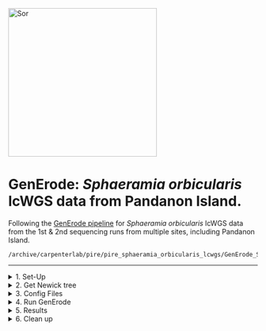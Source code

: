 <img src="http://www.fishbiosystem.ru/PERCIFORMES/Apogonidae/Foto/(Sphaeramia%20orbicularis)%2092f.jpg" alt="Sor" width="300"/>

# GenErode: *Sphaeramia orbicularis* lcWGS data from Pandanon Island.

Following the [GenErode pipeline](https://github.com/philippinespire/pire_lcwgs_data_processing/tree/main/scripts/GenErode_wahab) for *Sphaeramia orbicularis* lcWGS data from the 1st & 2nd sequencing runs from multiple sites, including Pandanon Island. 

```
/archive/carpenterlab/pire/pire_sphaeramia_orbicularis_lcwgs/GenErode_Sob_20k
```

---

<details><summary>1. Set-Up</summary>

### 1. Set-up

There were a lot of undetermined sequences that were put in the undetermined files. This may need to be resequenced. 

Create the GenErode directory and subdirectory structure.
```
cd /archive/carpenterlab/pire/pire_sphaeramia_orbicularis_lcwgs/

mkdir GenErode_Sob_20k

cd /archive/carpenterlab/pire/pire_sphaeramia_orbicularis_lcwgs/GenErode_Sob_20k

mkdir config historical modern reference gerp_outgroups mitochondria
```

Copy the contents of the template folder to your GenErode directory.
```
rsync -a /home/e1garcia/shotgun_PIRE/pire_lcwgs_data_processing/scripts/GenErode_wahab/GenErode_templatedir/ /archive/carpenterlab/pire/pire_sphaeramia_orbicularis_lcwgs/GenErode_Sor_20k &
```

Count and copy all \*.fq.gz files from the 1st and 2nd sequencing run fq_raw directories. Probes were designed from the NCBI genome, so there are no SSL sequences. Don't include any Undetermined\*.fq.gz files.

#### Historical
```
# 1st run Ceb
ls /archive/carpenterlab/pire/pire_sphaeramia_orbicularis_lcwgs/1st_sequencing_run/fq_raw/Sor-ACeb*.fq.gz | wc -l
44

rsync -a /archive/carpenterlab/pire/pire_sphaeramia_orbicularis_lcwgs/1st_sequencing_run/fq_raw/Sor-ACeb*.fq.gz /archive/carpenterlab/pire/pire_sphaeramia_orbicularis_lcwgs/GenErode_Sor_20k/historical &

# 2nd run Ceb
ls /archive/carpenterlab/pire/pire_sphaeramia_orbicularis_lcwgs/2nd_sequencing_run/fq_raw/Sor-ACeb*.fq.gz | wc -l
88

rsync -a /archive/carpenterlab/pire/pire_sphaeramia_orbicularis_lcwgs/2nd_sequencing_run/fq_raw/Sor-ACeb*.fq.gz /archive/carpenterlab/pire/pire_sphaeramia_orbicularis_lcwgs/GenErode_Sor_20k/historical &

#confirm all historical files were transferred
ls /archive/carpenterlab/pire/pire_sphaeramia_orbicularis_lcwgs/GenErode_Sor_20k/historical/Sor-ACeb*.fq.gz | wc -l
132
```

#### Modern
```
# 1st run Pnd
ls /archive/carpenterlab/pire/pire_sphaeramia_orbicularis_lcwgs/1st_sequencing_run/fq_raw/Sor-CPnd*.fq.gz | wc -l
128

rsync -a /archive/carpenterlab/pire/pire_sphaeramia_orbicularis_lcwgs/1st_sequencing_run/fq_raw/Sor-CPnd*.fq.gz /archive/carpenterlab/pire/pire_sphaeramia_orbicularis_lcwgs/GenErode_Sor_20k/modern &

# 2nd run Pnd
ls /archive/carpenterlab/pire/pire_sphaeramia_orbicularis_lcwgs/2nd_sequencing_run/fq_raw/Sor-CPnd*.fq.gz | wc -l
192

rsync -a /archive/carpenterlab/pire/pire_sphaeramia_orbicularis_lcwgs/2nd_sequencing_run/fq_raw/Sor-CPnd*.fq.gz /archive/carpenterlab/pire/pire_sphaeramia_orbicularis_lcwgs/GenErode_Sor_20k/modern &

#confirm all modern files were transferred
ls /archive/carpenterlab/pire/pire_sphaeramia_orbicularis_lcwgs/GenErode_Sor_20k/modern/Sor-CPnd*.fq.gz | wc -l
320
```

#### Reference

Use the 20k version (scaffolds > 20kbp) of the reference genome that was used for probe development and mkBAM. This was the GenBank genome. A 20k reference genome needs to be created. 

If there is no 20k reference genome, create it. First copy the best reference genome (e.g. `scaffolds.fasta`) to the `GenErode_Spp_20k/reference` directory.
```
2nd seq run mkBAM mapping
/archive/carpenterlab/pire/pire_sphaeramia_orbicularis_lcwgs/2nd_sequencing_run/refGenome/GCF_902148855.1_fSphaOr1.1_genomic.fna.gz
https://www.ncbi.nlm.nih.gov/datasets/genome/GCF_902148855.1/
wget https://ftp.ncbi.nlm.nih.gov/genomes/all/GCF/902/148/855/GCF_902148855.1_fSphaOr1.1/GCF_902148855.1_fSphaOr1.1_genomic.fna.gz

SSL/Probe Design
/archive/carpenterlab/pire/pire_ssl_data_processing/sphaeramia_orbicularis/probe_design/GCA_902148855.1_fSphaOr1.1_genomic.fna.gz
wget https://ftp.ncbi.nlm.nih.gov/genomes/genbank/vertebrate_other/Sphaeramia_orbicularis/latest_assembly_versions/GCA_902148855.1_fSphaOr1.1/GCA_902148855.1_fSphaOr1.1_genomic.fna.gz
```

Get the [chromosome-level genome](https://www.ncbi.nlm.nih.gov/datasets/genome/GCF_902148855.1/) of *Sphaeramia orbicularis* from NCBI.
```
cd /archive/carpenterlab/pire/pire_genus_species_lcwgs/GenErode_Spp_20k/reference

wget https://ftp.ncbi.nlm.nih.gov/genomes/all/GCF/902/148/855/GCF_902148855.1_fSphaOr1.1/GCF_902148855.1_fSphaOr1.1_genomic.fna.gz
```

---

Create 20k reference genome `reference.genbank.Sor20k.fasta` from the NCBI genome `GCF_902148855.1_fSphaOr1.1_genomic.fna.gz`.
```
perl /home/e1garcia/shotgun_PIRE/REUs/2022_REU/PSMC/scripts/removesmalls.pl 20000 GCF_902148855.1_fSphaOr1.1_genomic.fna.gz > reference.genbank.Sor20k.fasta
```
This creates an empty file. Need to run the NCBI steps to remove mt genome. Having difficulty deciphering how to adapt this to Sor. 

Example from Sfa:

Remove mitochondrial scaffold from the NCBI genome `GCF_902148855.1_fSphaOr1.1_genomic.fna.gz`. Rename sequence identifiers to retain only scaffold names in reference genome file.
```
cp /home/e1garcia/shotgun_PIRE/pire_lcwgs_data_processing/salarias_fasciatus/1st_sequencing_run/refGenome/GCF_902148845.1_fSalaFa1.1_chr1-23-mtgen.fna.gz /home/e1garcia/shotgun_PIRE/pire_lcwgs_data_processing/salarias_fasciatus/1st_sequencing_run/GenErode_Sfa_full/reference

gunzip /home/e1garcia/shotgun_PIRE/pire_lcwgs_data_processing/salarias_fasciatus/1st_sequencing_run/GenErode_Sfa_full/reference/GCF_902148845.1_fSalaFa1.1_chr1-23-mtgen.fna.gz

cd /home/e1garcia/shotgun_PIRE/pire_lcwgs_data_processing/salarias_fasciatus/1st_sequencing_run/GenErode_Sfa_full/reference

awk '/mitochondrion/{stop=1} stop==0{print}' < GCF_902148845.1_fSalaFa1.1_chr1-23-mtgen.fna >> GCF_902148845.1_fSalaFa1.1_chr1-23.fna

sed 's/ .*//g' GCF_902148845.1_fSalaFa1.1_chr1-23.fna > GCF_902148845.1_fSalaFa1.1_chr1-23_rename.fna

rm GCF_902148845.1_fSalaFa1.1_chr1-23.fna

rm GCF_902148845.1_fSalaFa1.1_chr1-23-mtgen.fna
```

2. Getting only the Chromosomes and mtGenome from the Genome Download
```
# Download the genome 
wget https://ftp.ncbi.nih.gov/genomes/refseq/vertebrate_other/Salarias_fasciatus/all_assembly_versions/GCF_902148845.1_fSalaFa1.1/GCF_902148845.1_fSalaFa1.1_genomic.fna.gz

# get the line num for every chrom, contig, and scaffold in the genome download and save to file
zgrep -n '^>' GCF_902148845.1_fSalaFa1.1_genomic.fna.gz > GCF_902148845.1_fSalaFa1.1_genomic_linenums.txt

# get mitogenome, which starts on line 9968937, and save to file
zcat GCF_902148845.1_fSalaFa1.1_genomic.fna.gz | tail -n +9968937 > NC_004412.1_mtgenome.fasta

# get chromes 1-7 and save to file
zcat GCF_902148845.1_fSalaFa1.1_genomic.fna.gz | head -n 3077487 > NC_043745.1-NC_043751.1_chr1-7.fasta

# get chromes 8-23, theres no 21, and save to file
zcat GCF_902148845.1_fSalaFa1.1_genomic.fna.gz | tail -n +3431318 | head -n 5857623 > NC_043752.1-NC_043766.1_chr8-23.fasta

# concatenating and gzipping the chromosomes and mitogenome into one file
cat NC_043745.1-NC_043751.1_chr1-7.fasta NC_043752.1-NC_043766.1_chr8-23.fasta NC_004412.1_mtgenome.fasta | gzip > GCF_902148845.1_fSalaFa1.1_chr1-23-mtgen.fna.gz
```

---

#### GERP Outgroups

*Sphaeramia orbicularis* is an Apogonid, so are *Sphaeramia nematoptera* (27), *Taeniamia zosterophora* (31), and *Ostorhinchus chrysopomus* (32). Copy all 32 GERP outgroup genomes from the *Ostorhinchus chrysopomus* GenErode run to the gerp_outgroups directory.
```
rsync -a /archive/carpenterlab/pire/pire_ostorhinchus_chrysopomus_lcwgs/GenErode_Och/gerp_outgroups/*.fa.gz gerp_outgroups & 
```

Remove the `Sphaeramia_orbicularis.fa.gz` genome. 
```
cd gerp_outgroups

rm Sphaeramia_orbicularis.fa.gz
```

Create the file `speciesnames.txt`.
```
ls | sed 's/\.fa\.gz$//' > speciesnames.txt
```

List of the species names of *Sphaeramia orbicularis* and its 31 closest relatives with chromosome-level genomes from Genbank.

<details><summary>speciesnames.txt</summary>

```
Sphaeramia_orbicularis
Acanthopagrus_latus
Anoplopoma_fimbria
Antennarius_maculatus
Bostrychus_sinensis
Channa_argus
Cheilinus_undulatus
Chelmon_rostratus
Cottoperca_gobio
Cromileptes_altivelis
Cyclopterus_lumpus
Epinephelus_lanceolatus
Etheostoma_cragini
Etheostoma_spectabile
Fundulus_heteroclitus
Gasterosteus_aculeatus
Knipowitschia_caucasica
Larimichthys_crocea
Lutjanus_erythropterus
Micropterus_dolomieu
Mugilogobius_chulae
Oreochromis_niloticus
Oryzias_latipes
Pagrus_major
Perca_flavescens
Perccottus_glenii
Periophthalmus_magnuspinnatus
Plectropomus_leopardus
Proterorhinus_semilunaris
Rhinogobius_similis
Scatophagus_argus
Sebastes_schlegelii
```

</p>
</details>

</details>

<details><summary>2. Get Newick tree</summary>

### 2. Get Newick tree

Create a dated phylogenetic tree. Upload `speciesnames.txt` to [TimeTree of Life](https://timetree.org/). Download the .nwk and .jpg files that TimeTree creates. Upload those to the `GenErode_Sor_20k/gerp_outgroup` directory. Rename the file from `speciesnames.nwk` to `gerp_tree.nwk`.
```
mv speciesnames.nwk gerp_tree.nwk
```

#### TimeTree Results

<img src="" alt="Sor tree" width="700"/>

\*Cottoperca gobio not found in NCBI Taxonomy so replaced with Cottoperca.

!!! Not done yet. Check which genome first. 
Replace your Genus_species in `gerp_tree.nwk` with the name of the reference genome, which should be `reference.genbank.Sor20k.fasta`: 
```
sed -i 's/Sphaeramia_orbicularis/reference.genbank.Sor20k.fasta/g' gerp_tree.nwk
```

<details><summary>gerp_tree.nwk</summary>

((((((Chelmon_rostratus:84.83588000,((Lutjanus_erythropterus:82.26366000,(Pagrus_major:46.50921000,Acanthopagrus_latus:46.50921000)'14':35.75445000)'13':0.49007000,(Scatophagus_argus:81.72976000,Antennarius_maculatus:81.72976000)'25':1.02397000)'37':2.08215000)'36':1.10157000,Larimichthys_crocea:85.93745000)'35':10.77313000,(Cheilinus_undulatus:92.81956000,Micropterus_dolomieu:92.81956000)'34':3.89102000)'43':6.86373000,(((Etheostoma_cragini:26.76663000,Etheostoma_spectabile:26.76663000)'33':5.73599000,Perca_flavescens:32.50262000)'51':44.47236000,(((Sebastes_schlegelii:75.22844000,(Anoplopoma_fimbria:47.36369000,(Cyclopterus_lumpus:45.92825000,Gasterosteus_aculeatus:45.92825000)'50':1.43544000)'49':27.86475000)'57':1.69136000,Cottoperca_gobio:76.91980000)'60':0.00362000,((Cromileptes_altivelis:14.67433000,Epinephelus_lanceolatus:14.67433000)'56':35.84187000,Plectropomus_leopardus:50.51620000)'48':26.40722000)'63':0.05156000)'47':26.59933000)'68':8.65975000,(Channa_argus:103.76124000,(Oreochromis_niloticus:91.74830000,(Oryzias_latipes:84.82079000,Fundulus_heteroclitus:84.82079000)'73':6.92751000)'72':12.01294000)'84':8.47282000)'87':0.00000000,(((((Proterorhinus_semilunaris:52.85785000,(Knipowitschia_caucasica:51.52832000,(Mugilogobius_chulae:44.37451000,Rhinogobius_similis:44.37451000)'83':7.15381000)'82':1.32953000)'80':0.55820000,Periophthalmus_magnuspinnatus:53.41605000)'79':8.63806000,Bostrychus_sinensis:62.05411000)'94':0.00011000,Perccottus_glenii:62.05422000)'92':34.85638000,reference.genbank.Sor20k.fasta:96.91060000)'78':15.32346000);

</p>
</details>

</details>


<details><summary>3. Config Files</summary>

### 3. Config Files

1. Copy config scripts to your species' config directory.
```
cp /home/e1garcia/shotgun_PIRE/pire_lcwgs_data_processing/scripts/GenErode_wahab/config/config* /archive/carpenterlab/pire/pire_sphaeramia_orbicularis_lcwgs/GenErode_Sor_20k/config/
```

2. Edit the user-defined variables in the scripts `config_generode_old_new_lane.sh`, `config_historical_samples.sh`, `config_modern_samples.sh` to reflect your species. 
```
# User-defined variables for species and species code (Spp).
# For species use lowercase and an underscore so the directory path can be identified (e.g. lethrinus_variegatus)
species="sphaeramia_orbicularis"
# For Spp, this is the three letter species code. Capitalize the first letter.
Spp="Sor"
```

3. Identify all `old_new_config.log` files.

The `config_generode_old_new_lane.sh` script requires the `old_new_config.log` files from each fq_raw directory that will be used in GenErode.
```
# 1st run
ls /archive/carpenterlab/pire/pire_sphaeramia_orbicularis_lcwgs/1st_sequencing_run/fq_raw/old_new_filenames.log

grep 'Sor-ACeb' /archive/carpenterlab/pire/pire_sphaeramia_orbicularis_lcwgs/1st_sequencing_run/fq_raw/old_new_filenames.log | wc -l
44

grep 'Sor-CPnd' /archive/carpenterlab/pire/pire_sphaeramia_orbicularis_lcwgs/1st_sequencing_run/fq_raw/old_new_filenames.log | wc -l
128

# 2nd run 
ls /archive/carpenterlab/pire/pire_sphaeramia_orbicularis_lcwgs/2nd_sequencing_run/fq_raw/old_new_filenames.log

grep 'Sor-ACeb' /archive/carpenterlab/pire/pire_sphaeramia_orbicularis_lcwgs/2nd_sequencing_run/fq_raw/old_new_filenames.log | wc -l
88

grep 'Sor-CPnd' /archive/carpenterlab/pire/pire_sphaeramia_orbicularis_lcwgs/2nd_sequencing_run/fq_raw/old_new_filenames.log | wc -l
192
```

4. Run `config_generode_old_new_lane.sh` 
```
bash config_generode_old_new_lane.sh
```

Output.
```
Including file: /archive/carpenterlab/pire/pire_sphaeramia_orbicularis_lcwgs/1st_sequencing_run/fq_raw/old_new_filenames.log
Including file: /archive/carpenterlab/pire/pire_sphaeramia_orbicularis_lcwgs/2nd_sequencing_run/fq_raw/old_new_filenames.log
File not found: /archive/carpenterlab/pire/pire_sphaeramia_orbicularis_lcwgs/3rd_sequencing_run/fq_raw/old_new_filenames.log
File not found: /home/e1garcia/shotgun_PIRE/pire_ssl_data_processing/sphaeramia_orbicularis/fq_raw_shotgun/old_new_filenames.log
Concatenation completed. Output saved to /archive/carpenterlab/pire/pire_sphaeramia_orbicularis_lcwgs/GenErode_Sor_20k/config/old_new_lane_GenErode_Sor_config.log
```
Only expecting the `old_new_filenames.log` from the 1st and 2nd sequencing runs to be incorporated.

Count the number of lines in the file `old_new_filenames.log` that begin with 'Sor-ACeb' and 'Sor-CPnd'. There should be 132 historical and 320 modern  files. 
```
# historical
cat old_new_lane_GenErode_Sor_config.log | grep 'Sor-ACeb' | wc -l
132

# modern
cat old_new_lane_GenErode_Sor_config.log | grep 'Sor-CPnd' | wc -l
320
```

5. Run `config_modern_samples.sh`.
```
bash config_modern_samples.sh
```

Output.
```
Modern samples processing completed. Output saved to modern_samples.txt
All 160 1.fq.gz and 160 2.fq.gz files were incorporated into modern_samples.txt
```
All 320 SorCPnd modern \*.fq.gz files were incorporated into `modern_samples.txt`.

6. Run `config_historical_samples.sh`. 
```
bash config_historical_samples.sh
```

Output.
```
Historical samples processing completed. Output saved to historical_samples.txt
All 66 1.fq.gz and 66 2.fq.gz files were incorporated into historical_samples.txt
```
All 132 SorACeb historical \*.fq.gz files were incorporated into `historical_samples.txt`.

7. Run `config_historical_rescaled_samplenames.sh` to get line 173: `historical_rescaled_samplenames:` for the `config.yaml` file. 
```
bash config_historical_rescaled_samplenames.sh
```

Contents of output file `historical_rescaled_samplenames.txt`.
```
cat historical_rescaled_samplenames.txt

"SorACeb001","SorACeb002","SorACeb003","SorACeb004","SorACeb005","SorACeb006","SorACeb007","SorACeb008","SorACeb009","SorACeb010","SorACeb011","SorACeb012","SorACeb013","SorACeb014","SorACeb015","SorACeb016","SorACeb017","SorACeb018","SorACeb019","SorACeb020","SorACeb021","SorACeb022"
```

7. Edit `config.yaml`.

<details><summary>config.yaml</summary>

```
line 23: ref_path: "/archive/carpenterlab/pire/pire_sphaeramia_orbicularis_lcwgs/GenErode_Sor_20k/reference/reference.genbank.Sor20k.fasta"
line 31: historical_samples: "config/historical_samples.txt"
line 32: modern_samples: "config/modern_samples.txt"
Line 70: fastq_processing: True
line 89: map_historical_to_mitogenomes: False
line 165: historical_bam_mapDamage: True
line 173: historical_rescaled_samplenames: ["SorACeb001","SorACeb002","SorACeb003","SorACeb004","SorACeb005","SorACeb006","SorACeb007","SorACeb008","SorACeb009","SorACeb010","SorACeb011","SorACeb012","SorACeb013","SorACeb014","SorACeb015","SorACeb016","SorACeb017","SorACeb018","SorACeb019","SorACeb020","SorACeb021","SorACeb022"]
line 446: snpEff: False
line 455: gtf_path: ""
line 486: gerp: True
line 492: gerp_ref_path: "/archive/carpenterlab/pire/pire_sphaeramia_orbicularis_lcwgs/GenErode_Sor_20k/gerp_outgroups"
line 501: tree: "/archive/carpenterlab/pire/pire_sphaeramia_orbicularis_lcwgs/GenErode_Sor_20k/gerp_outgroups/gerp_tree.nwk"
```

</p>
</details>

</details>


<details><summary>4. Run GenErode</summary>

### 4. Run GenErode

Copy the `run_GenErode*.sbatch` files to the GenErode_Sor_20k directory.
```
cp /home/e1garcia/shotgun_PIRE/pire_lcwgs_data_processing/scripts/GenErode_wahab/run_GenErode*.sbatch /archive/carpenterlab/pire/pire_sphaeramia_orbicularis_lcwgs/GenErode_Sor_20k
```

Move to the GenErode_Sor_20k directory and run the script `run_GenErode.sbatch`.
```
sbatch run_GenErode.sbatch
```
1/24/25 @ 14:41 PST
Submitted batch job 10698019

If it is locked then unlock it with:
```
sbatch run_GenErode_unlock.sbatch
```

The ancestral rates file is empty. Need to adapt steps from other NCBI genomes to remove mt genome. removesmalls.pl does not work on NCBI genomes. 

</details>


<details><summary>5. Results</summary>

### 5. Results

Check input and output

#### GERP Scores
```
ls /archive/carpenterlab/pire/pire_sphaeramia_orbicularis_lcwgs/GenErode_Sor_20k/results/gerp/reference.genbank.Sor20k.ancestral.rates.gz | wc -l 

```
GenErode successfully created the ancestral rates file. 

#### Modern
```
# modern expected
find /archive/carpenterlab/pire/pire_sphaeramia_orbicularis_lcwgs/GenErode_Sor_20k/modern -maxdepth 1 -type f -name 'Sor-CPnd_*' -printf '%f\n' | cut -c 10-12 | sort | uniq | wc -l
64

# modern output *.merged.rmdup.merged.realn.bam
ls /archive/carpenterlab/pire/pire_sphaeramia_orbicularis_lcwgs/GenErode_Sor_20k/results/modern/mapping/reference.genbank.Sor20k/*.merged.rmdup.merged.realn.bam | wc -l


# modern output *.merged.rmdup.merged.realn.bai
ls /archive/carpenterlab/pire/pire_sphaeramia_orbicularis_lcwgs/GenErode_Sor_20k/results/modern/mapping/reference.genbank.Sor20k/*.merged.rmdup.merged.realn.bai | wc -l

```
GenErode created ## modern `\*.merged.rmdup.merged.realn.bam` & all ## `\*.merged.rmdup.merged.realn.bai` files. It did not create `SinCPnd001.merged.rmdup.merged.realn.bam`. This will have to be rerun on its own. 


#### Historical
```
# historical expected
find /archive/carpenterlab/pire/pire_sphaeramia_orbicularis_lcwgs/GenErode_Sor_20k/historical -maxdepth 1 -type f -name 'Sor-ACeb_*' -printf '%f\n' | cut -c 10-12 | sort | uniq | wc -l
22

# historical output *.merged.rmdup.merged.realn.bam
ls /archive/carpenterlab/pire/pire_sphaeramia_orbicularis_lcwgs/GenErode_Sor_20k/results/historical/mapping/reference.genbank.Sor20k/*.merged.rmdup.merged.realn.bam | wc -l


# historical output *.merged.rmdup.merged.realn.bai
ls /archive/carpenterlab/pire/pire_sphaeramia_orbicularis_lcwgs/GenErode_Sor_20k/results/historical/mapping/reference.genbank.Sor20k/*.merged.rmdup.merged.realn.bai | wc -l

```
GenErode successfully created all ## historical `\*.merged.rmdup.merged.realn.bam` & `\*.merged.rmdup.merged.realn.bai` files. 

</details>


<details><summary>6. Clean up</summary>

### 6. Clean up

Move `\*.out` files to logs directory.  
```
mv *.out logs
```

</details>
